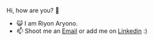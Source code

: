 Hi, how are you? 👋
- 😺 I am Riyon Aryono.
- 📫 Shoot me an [Email](mailto:riyonnaryono@gmail.com "Email") or add me on [Linkedin](https://linkedin.com/in/riyonaryono "Linkedin") :)

